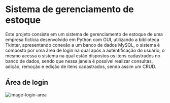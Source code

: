 # Sistema de gerenciamento de estoque 

Este projeto consiste em um sistema de gerenciamento de estoque de uma empresa fictícia desenvolvido em Python com GUI, utilizando a biblioteca Tkinter, apresentando conexão a um banco de dados MySQL, o sistema é composto por uma área de login
na qual após a autentificação do usuário, o mesmo acessa o sistema na qual estão dispostos os itens cadastrados no banco de dados, sendo que nessa janela é possível realizar consultas, adição, remoção
e edição de itens cadastrados, sendo assim um CRUD.

## Área de login

![image-login-area](https://github.com/vinileardini/Sistema-estoque/assets/87077133/5904ee20-3cd1-4ef6-8968-7876ec77cdcf)




